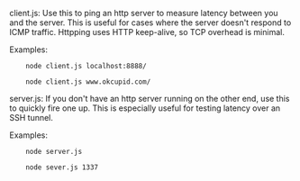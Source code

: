 client.js:
Use this to ping an http server to measure latency between you and the server.
This is useful for cases where the server doesn't respond to ICMP traffic.
Httpping uses HTTP keep-alive, so TCP overhead is minimal.

Examples:
```
    node client.js localhost:8888/
```
```
    node client.js www.okcupid.com/
```

server.js:
If you don't have an http server running on the other end, use this to quickly fire one up. This is especially useful for testing latency over an SSH tunnel.

Examples:
```
    node server.js
```
```
    node sever.js 1337
```
